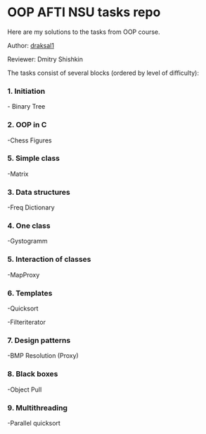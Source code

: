 <h1>OOP AFTI NSU tasks repo</h1>

Here are my solutions to the tasks from OOP course.

Author: [draksal1](https://github.com/draksal1)

Reviewer: 	Dmitry Shishkin

The tasks consist of several blocks (ordered by level of difficulty):

<h3>1.  Initiation</h3>
 - Binary Tree

<h3>2. OOP in C</h3>
-Chess Figures
<h3>5. Simple class</h3>
-Matrix

<h3>3. Data structures</h3>
-Freq Dictionary

<h3>4. One class</h3>
-Gystogramm

<h3>5. Interaction of classes</h3>
-MapProxy

<h3>6. Templates</h3>
-Quicksort


-Filteriterator

<h3>7. Design patterns</h3>
-BMP Resolution (Proxy)

<h3>8. Black boxes</h3>
-Object Pull

<h3>9. Multithreading</h3>
-Parallel quicksort

